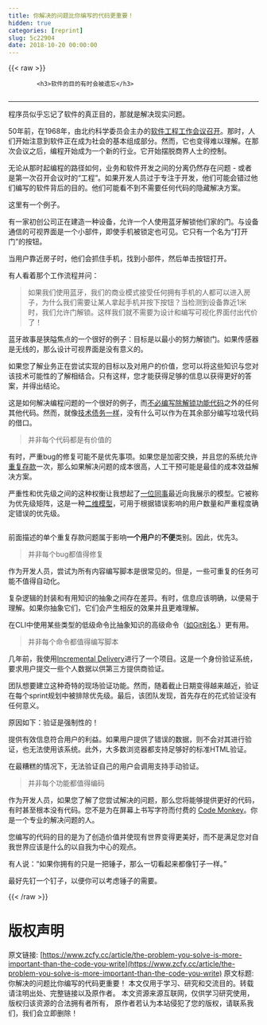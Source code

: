 ```yaml
---
title: 你解决的问题比你编写的代码更重要！
hidden: true
categories: [reprint]
slug: 5c22904
date: 2018-10-20 00:00:00
---
```


{{< raw >}}

            <h3>软件的目的有时会被遗忘</h3>
<p><img src="https://p0.ssl.qhimg.com/t011098530ff688687f.jpg" alt=""></p>
<hr>
<p>程序员似乎忘记了软件的真正目的，那就是解决现实问题。</p>
<p>50年前，在1968年，由北约科学委员会主办的<a href="http://homepages.cs.ncl.ac.uk/brian.randell/NATO/NATOReports/">软件工程工作会议召开</a>。那时，人们开始注意到软件正在成为社会的基本组成部分。然而，它也变得难以理解。在那次会议之后，编程开始成为一个新的行业。它开始摆脱商界人士的控制。</p>
<p>无论从那时起编程的路径如何，业务和软件开发之间的分离仍然存在问题 - 或者是第一次召开会议时的“工程”。如果开发人员过于专注于开发，他们可能会错过他们编写的软件背后的目的。他们可能看不到不需要任何代码的隐藏解决方案。</p>
<p>这里有一个例子。</p>
<p>有一家初创公司正在建造一种设备，允许一个人使用蓝牙解锁他们家的门。与设备通信的可视界面是一个小部件，即使手机被锁定也可见。它只有一个名为“打开门”的按钮。</p>
<p>当用户靠近房子时，他们会抓住手机，找到小部件，然后单击按钮打开。</p>
<p>有人看着那个工作流程并问：</p>
<blockquote>
<p>如果我们使用蓝牙，我们的商业模式接受任何拥有手机的人都可以进入房子，为什么我们需要让某人拿起手机并按下按钮？当检测到设备靠近1米时，我们允许门解锁。这样我们就不需要为设计和编写可视化界面付出代价了！</p>
</blockquote>
<p>蓝牙故事是狭隘焦点的一个很好的例子：目标是以最小的努力解锁门。如果传感器是无线的，那么设计可视界面是没有意义的。</p>
<p>如果您了解业务正在尝试实现的目标以及对用户的价值，您可以将这些知识与您对该技术可能性的了解相结合。只有这样，您才能获得足够的信息以获得更好的答案，并得出结论。</p>
<p>这是如何解决编程问题的一个很好的例子，而<a href="https://medium.freecodecamp.org/code-that-dont-exist-is-the-code-you-don-t-need-to-debug-88985ed9604">不必编写除解锁功能代码</a>之外的任何其他代码。然而，就像<a href="https://levelup.gitconnected.com/how-to-use-technical-debt-in-your-favor-98bae475ba68">技术债务一样</a>，没有什么可以作为在其余部分编写垃圾代码的借口。</p>
<blockquote>
<p>并非每个代码都是有价值的</p>
</blockquote>
<p>有时，严重bug的修复可能不是优先事项。如果您是加密交换，并且您的系统允许<a href="https://medium.com/@fagnerbrack/the-day-a-bug-was-fixed-only-because-the-ceo-called-in-f653a34079eb">重复存款</a>一次，那么如果解决问题的成本很高，人工干预可能是最佳的成本效益解决方案。</p>
<p>严重性和优先级之间的这种权衡让我想起了<a href="https://www.facebook.com/gazza">一位同事</a>最近向我展示的模型。它被称为优先级矩阵，这是一种<a href="https://medium.com/@fagnerbrack/you-cant-call-yourself-an-explorer-without-a-map-4e19ce51daa3">二维模型</a>，可用于根据错误影响的用户数量和严重程度确定错误的优先级。</p>
<p><img src="https://p0.ssl.qhimg.com/t011b4ebd4f7e91a4cf.png" alt=""></p>
<p>前面描述的单个重复存款问题属于影响<strong>一个用户</strong>的<strong>不便</strong>类别。因此，优先3。</p>
<blockquote>
<p>并非每个bug都值得修复</p>
</blockquote>
<p>作为开发人员，尝试为所有内容编写脚本是很常见的。但是，一些可重复的任务可能不值得自动化。</p>
<p>复杂逻辑的封装和有用知识的抽象之间存在差异。有时，信息应该明确，以便易于理解。如果你抽象它们，它们会产生相反的效果并且更难理解。</p>
<p>在CLI中使用某些类型的低级命令比抽象知识的高级命令（<a href="https://medium.com/@fagnerbrack/it-doesnt-matter-how-fast-you-write-code-2e09b42bfff0">如Git别名</a>.）更有用。</p>
<blockquote>
<p>并非每个命令都值得编写脚本</p>
</blockquote>
<p>几年前，我使用<a href="https://levelup.gitconnected.com/code-less-think-more-incrementally-98adee22df9b">Incremental Delivery</a>进行了一个项目。这是一个身份验证系统，要求用户提交一些个人数据以供第三方提供商验证。</p>
<p>团队想要建立这种奇特的现场验证功能。然而，随着截止日期变得越来越近，验证在每个sprint规划中被排除优先级。最后，该团队发现，首先存在的花式验证没有任何意义。</p>
<p>原因如下：验证是强制性的！</p>
<p>提供有效信息符合用户的利益。如果用户提供了错误的数据，则不会对其进行验证，也无法使用该系统。此外，大多数浏览器都支持足够好的标准HTML验证。</p>
<p>在最糟糕的情况下，无法验证自己的用户会调用支持手动验证。</p>
<blockquote>
<p>并非每个功能都值得编码</p>
</blockquote>
<p>作为开发人员，如果您了解了您尝试解决的问题，那么您将能够提供更好的代码，有时甚至根本没有代码。您不是为在屏幕上书写字符而付费的 <a href="https://www.urbandictionary.com/define.php?term=code%20monkey">Code Monkey</a>。你是一个专业的解决问题的人。 </p>
<p>您编写的代码的目的是为了创造价值并使现有世界变得更美好，而不是满足您对自我世界应该是什么的以自我为中心的观点。</p>
<p>有人说：“如果你拥有的只是一把锤子，那么一切看起来都像钉子一样。”</p>
<p>最好先钉一个钉子，以便你可以考虑锤子的需要。</p>

          
{{< /raw >}}

# 版权声明
原文链接: [https://www.zcfy.cc/article/the-problem-you-solve-is-more-important-than-the-code-you-write](https://www.zcfy.cc/article/the-problem-you-solve-is-more-important-than-the-code-you-write)
原文标题: 你解决的问题比你编写的代码更重要！
本文仅用于学习、研究和交流目的。转载请注明出处、完整链接以及原作者。
本文资源来源互联网，仅供学习研究使用，版权归该资源的合法拥有者所有，
原作者若认为本站侵犯了您的版权，请联系我们，我们会立即删除！
